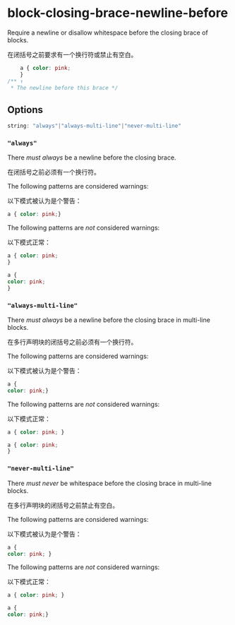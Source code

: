 # block-closing-brace-newline-before

Require a newline or disallow whitespace before the closing brace of blocks.

在闭括号之前要求有一个换行符或禁止有空白。

```css
    a { color: pink;
    }
/** ↑
 * The newline before this brace */
```

## Options

```js
string: "always"|"always-multi-line"|"never-multi-line"
```

### `"always"`

There *must always* be a newline before the closing brace.

在闭括号之前必须有一个换行符。

The following patterns are considered warnings:

以下模式被认为是个警告：

```css
a { color: pink;}
```

The following patterns are *not* considered warnings:

以下模式正常：

```css
a { color: pink;
}
```

```css
a {
color: pink;
}
```

### `"always-multi-line"`

There *must always* be a newline before the closing brace in multi-line blocks.

在多行声明块的闭括号之前必须有一个换行符。

The following patterns are considered warnings:

以下模式被认为是个警告：

```css
a {
color: pink;}
```

The following patterns are *not* considered warnings:

以下模式正常：

```css
a { color: pink; }
```

```css
a { color: pink;
}
```

### `"never-multi-line"`

There *must never* be whitespace before the closing brace in multi-line blocks.

在多行声明块的闭括号之前禁止有空白。

The following patterns are considered warnings:

以下模式被认为是个警告：

```css
a {
color: pink; }
```

The following patterns are *not* considered warnings:

以下模式正常：

```css
a { color: pink; }
```

```css
a {
color: pink;}
```
